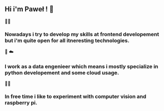 ## Hi i'm Paweł ! 👋

🧑‍💻

### Nowadays i try to develop my skills at frontend developement but i'm quite open for all itneresting technologies.


🐍 ☁️
### I work as a data engenieer which means i mostly specialize in python developement and some cloud usage. 

🧑‍🔬
### In free time i like to experiment with computer vision and raspberry pi.